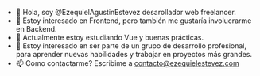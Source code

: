 - 👋 Hola, soy @EzequielAgustinEstevez desarollador web freelancer.
- 👀 Estoy interesado en Frontend, pero también me gustaría involucrarme en Backend.
- 🌱 Actualmente estoy estudiando Vue y buenas prácticas.
- 💞️ Estoy interesado en ser parte de un grupo de desarrollo profesional, para aprender nuevas habilidades y trabajar en proyectos más grandes.
- 📫 Como contactarme? Escribime a contacto@ezequielestevez.com

